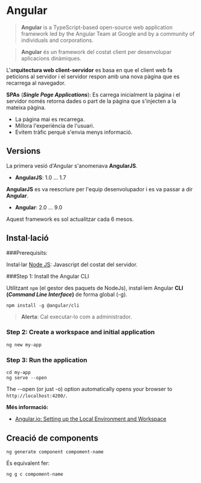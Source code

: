 # Angular

> **Angular** is a TypeScript-based open-source web application framework led by the Angular Team at Google and by a community of individuals and corporations.

> **Angular** és un framework del costat client per desenvolupar aplicacions dinàmiques.

L'a**rquitectura web client-servidor** es basa en que el client web fa peticions al servidor i el servidor respon amb una nova pàgina que es recarrega al navegador.

**SPAs** (**_Single Page Applications_**): Es carrega inicialment la pàgina i el servidor només retorna dades o part de la pàgina que s'injecten a la mateixa pàgina. 
* La pàgina mai es recarrega.
* Millora l'experiència de l'usuari.
* Evitem tràfic perquè s'envia menys informació.



## Versions

La primera vesió d'Angular s'anomenava **AngularJS**.

* **AngularJS**: 1.0 ... 1.7 

**AngularJS** es va reescriure per l'equip desenvolupador i es va passar a dir **Angular**.

* **Angular**: 2.0 ... 9.0

Aquest framework es sol actualitzar cada 6 mesos.

## Instal·lació

###Prerequisits:

Instal·lar [Node JS](https://nodejs.org/es/): Javascript del costat del servidor.

###Step 1: Install the Angular CLI

Utilitzant `npm` (el gestor des paquets de NodeJs), instal·lem Angular **CLI (_Command Line Interface_)** de forma global (-g).

```bash+theme:dark
npm install -g @angular/cli
```

> **Alerta**: Cal executar-lo com a administrador.

### Step 2: Create a workspace and initial application

```bash+theme:dark
ng new my-app
```

### Step 3: Run the application

```bash+theme:dark
cd my-app
ng serve --open
```

The --open (or just -o) option automatically opens your browser to `http://localhost:4200/`.

**Més informació:**

* [Angular.io: Setting up the Local Environment and Workspace](https://angular.io/guide/setup-local)


## Creació de components

```bash+theme:dark
ng generate component compoment-name
```

És equivalent fer:

```bash+theme:dark
ng g c compoment-name
```



   